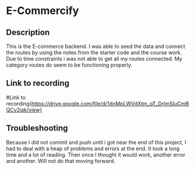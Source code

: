 # E-Commercify

## Description 
This is the E-commerce backend. I was able to seed the data and connect the routes by using the notes from the starter code and the course work. Due to time constraints i was not able to get all my routes connected. My category routes do seem to be functioning properly.

## Link to recording
#Link to recording{https://drive.google.com/file/d/1dnMpLWVdXtm_pT_DrImSIuCmBQCv2jak/view}

## Troubleshooting
Because I did not commit and push until i got near the end of this project, I had to deal with a heap of problems and errors at the end. It took a long time and a lot of reading. Then once I thought it would work, another error and another. Will not do that moving forward. 